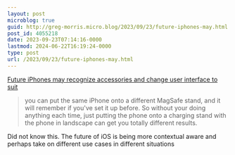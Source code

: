 ```yaml
---
layout: post
microblog: true
guid: http://greg-morris.micro.blog/2023/09/23/future-iphones-may.html
post_id: 4055218
date: 2023-09-23T07:14:16-0000
lastmod: 2024-06-22T16:19:24-0000
type: post
url: /2023/09/23/future-iphones-may.html
---
```

[Future iPhones may recognize accessories and change user interface to suit](https://appleinsider.com/articles/23/09/21/future-iphones-may-recognize-accessories-and-change-user-interface-to-suit)

> you can put the same iPhone onto a different MagSafe stand, and it will remember if you've set it up before. So without your doing anything each time, just putting the phone onto a charging stand with the phone in landscape can get you totally different results.

Did not know this. The future of iOS is being more contextual aware and perhaps take on different use cases in different situations 
